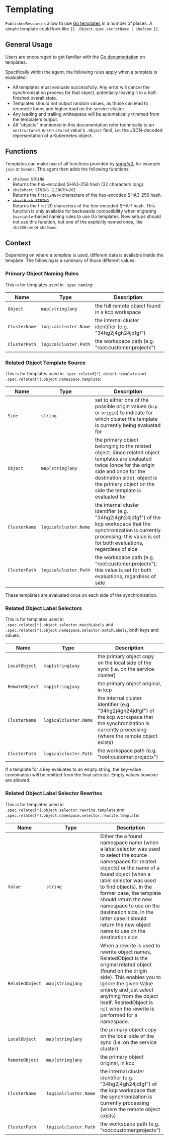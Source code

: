 # Templating

`PublishedResources` allow to use [Go templates](https://pkg.go.dev/text/template) in a number of
places. A simple template could look like `{{ .Object.spec.secretName | sha3sum }}`.

## General Usage

Users are encouraged to get familiar with the [Go documentation](https://pkg.go.dev/text/template)
on templates.

Specifically within the agent, the following rules apply when a template is evaluated:

* All templates must evaluate successfully. Any error will cancel the synchronization process for
  that object, potentially leaving it in a half-finished overall state.
* Templates should not output random values, as those can lead to reconcile loops and higher load
  on the service cluster.
* Any leading and trailing whitespace will be automatically trimmed from the template's output.
* All "objects" mentioned in this documentation refer technically to an `unstructured.Unstructured`
  value's `.Object` field, i.e. the JSON-decoded representation of a Kubernetes object.

## Functions

Templates can make use of all functions provided by [sprig/v3](https://masterminds.github.io/sprig/),
for example `join` or `b64enc`. The agent then adds the following functions:

* `sha3sum STRING`<br>Returns the hex-encoded SHA3-256 hash (32 characters long).
* `sha3short STRING [LENGTH=20]`<br>Returns the first `LENGTH` characters of the hex-encoded SHA3-256 hash.
* <del>`shortHash STRING`</del><br>Returns the first 20 characters of the hex-encoded SHA-1 hash.
  This function is only available for backwards compatibility when migrating `$variable`-based
  naming rules to use Go templates. New setups should not use this function, but one of the explicitly
  named ones, like `sha256sum` or `sha3sum`.

## Context

Depending on where a template is used, different data is available inside the template. The following
is a summary of those different values:

### Primary Object Naming Rules

This is for templates used in `.spec.naming`:

| Name          | Type                  | Description |
| ------------- | --------------------- | ----------- |
| `Object`      | `map[string]any`      | the full remote object found in a kcp workspace |
| `ClusterName` | `logicalcluster.Name` | the internal cluster identifier (e.g. "34hg2j4gh24jdfgf") |
| `ClusterPath` | `logicalcluster.Path` | the workspace path (e.g. "root:customer:projectx") |

### Related Object Template Source

This is for templates used in `.spec.related[*].object.template` and
`.spec.related[*].object.namespace.template`:

| Name          | Type                  | Description |
| ------------- | --------------------- | ----------- |
| `Side`        | `string`              | set to either one of the possible origin values (`kcp` or `origin`) to indicate for which cluster the template is currently being evaluated for |
| `Object`      | `map[string]any`      | the primary object belonging to the related object. Since related object templates are evaluated twice (once for the origin side and once for the destination side), object is the primary object on the side the template is evaluated for |
| `ClusterName` | `logicalcluster.Name` | the internal cluster identifier (e.g. "34hg2j4gh24jdfgf") of the kcp workspace that the synchronization is currently processing; this value is set for both evaluations, regardless of side |
| `ClusterPath` | `logicalcluster.Path` | the workspace path (e.g. "root:customer:projectx"); this value is set for both evaluations, regardless of side |

These templates are evaluated once on each side of the synchronization.

### Related Object Label Selectors

This is for templates used in `.spec.related[*].object.selector.matchLabels` and
`.spec.related[*].object.namespace.selector.matchLabels`, both keys and values:

| Name           | Type                  | Description |
| -------------- | --------------------- | ----------- |
| `LocalObject`  | `map[string]any`      | the primary object copy on the local side of the sync (i.e. on the service cluster) |
| `RemoteObject` | `map[string]any`      | the primary object original, in kcp |
| `ClusterName`  | `logicalcluster.Name` | the internal cluster identifier (e.g. "34hg2j4gh24jdfgf") of the kcp workspace that the synchronization is currently processing (where the remote object exists) |
| `ClusterPath`  | `logicalcluster.Path` | the workspace path (e.g. "root:customer:projectx") |

If a template for a key evaluates to an empty string, the key-value combination will be omitted from
the final selector. Empty values however are allowed.

### Related Object Label Selector Rewrites

This is for templates used in `.spec.related[*].object.selector.rewrite.template` and
`.spec.related[*].object.namespace.selector.rewrite.template`:

| Name            | Type                  | Description |
| --------------- | --------------------- | ----------- |
| `Value`         | `string`              | Either the a found namespace name (when a label selector was used to select the source namespaces for related objects) or the name of a found object (when a label selector was used to find objects). In the former case, the template should return the new namespace to use on the destination side, in the latter case it should return the new object name to use on the destination side. |
| `RelatedObject` | `map[string]any`      | When a rewrite is used to rewrite object names, RelatedObject is the original related object (found on the origin side). This enables you to ignore the given Value entirely and just select anything from the object itself. RelatedObject is `nil` when the rewrite is performed for a namespace. |
| `LocalObject`   | `map[string]any`      | the primary object copy on the local side of the sync (i.e. on the service cluster) |
| `RemoteObject`  | `map[string]any`      | the primary object original, in kcp |
| `ClusterName`   | `logicalcluster.Name` | the internal cluster identifier (e.g. "34hg2j4gh24jdfgf") of the kcp workspace that the synchronization is currently processing (where the remote object exists) |
| `ClusterPath`   | `logicalcluster.Path` | the workspace path (e.g. "root:customer:projectx") |
